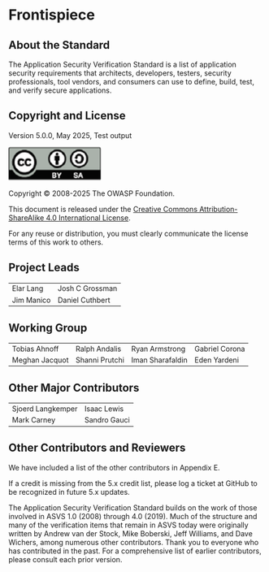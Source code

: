 # Frontispiece

## About the Standard

The Application Security Verification Standard is a list of application security requirements that architects, developers, testers, security professionals, tool vendors, and consumers can use to define, build, test, and verify secure applications.

## Copyright and License

Version 5.0.0, May 2025, Test output

![license](../images/license.png)

Copyright © 2008-2025 The OWASP Foundation.

This document is released under the [Creative Commons Attribution-ShareAlike 4.0 International License](https://creativecommons.org/licenses/by-sa/4.0/).

For any reuse or distribution, you must clearly communicate the license terms of this work to others.

## Project Leads

|                       |                  |
|---------------------- |----------------- |
| Elar Lang             | Josh C Grossman  |
| Jim Manico            | Daniel Cuthbert  |

## Working Group

|                 |                   |                    |                  |
|---------------- |------------------ |------------------- |----------------- |
| Tobias Ahnoff   | Ralph Andalis     | Ryan Armstrong     | Gabriel Corona   |
| Meghan Jacquot  | Shanni Prutchi    | Iman Sharafaldin   | Eden Yardeni     |

## Other Major Contributors

|                   |                   |
|-------------------|-------------------|
| Sjoerd Langkemper | Isaac Lewis       |
| Mark Carney       | Sandro Gauci      |

## Other Contributors and Reviewers

We have included a list of the other contributors in Appendix E.

If a credit is missing from the 5.x credit list, please log a ticket at GitHub to be recognized in future 5.x updates.

The Application Security Verification Standard builds on the work of those involved in ASVS 1.0 (2008) through 4.0 (2019). Much of the structure and many of the verification items that remain in ASVS today were originally written by Andrew van der Stock, Mike Boberski, Jeff Williams, and Dave Wichers, among numerous other contributors. Thank you to everyone who has contributed in the past. For a comprehensive list of earlier contributors, please consult each prior version.
